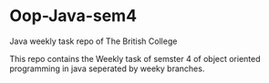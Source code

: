 # Oop-Java-sem4
Java weekly task repo of The British College

This repo contains the Weekly task of semster 4 of object oriented programming in java seperated by weeky branches.

